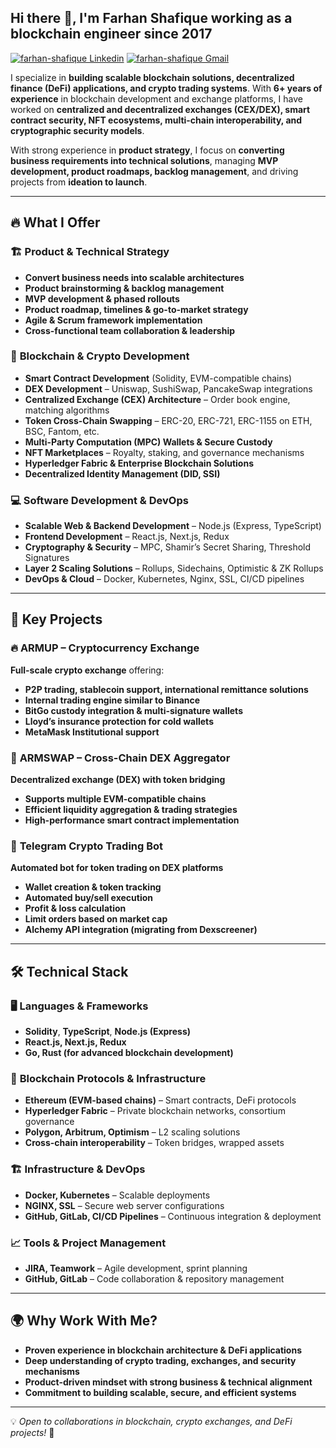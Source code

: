 <h2> Hi there 👋, I'm Farhan Shafique working as a blockchain engineer since 2017 </h2>
    
[![farhan-shafique Linkedin](https://img.shields.io/badge/LinkedIn-0077B5?style=for-the-badge&logo=linkedin&logoColor=white)](https://www.linkedin.com/in/farhan-shafique/)
[![farhan-shafique Gmail](https://img.shields.io/badge/Gmail-D14836?style=for-the-badge&logo=gmail&logoColor=white)](https://mail.google.com/mail/u/farhan.shafique1994@gmail.com)

I specialize in **building scalable blockchain solutions, decentralized finance (DeFi) applications, and crypto trading systems**. With **6+ years of experience** in blockchain development and exchange platforms, I have worked on **centralized and decentralized exchanges (CEX/DEX), smart contract security, NFT ecosystems, multi-chain interoperability, and cryptographic security models**.

With strong experience in **product strategy**, I focus on **converting business requirements into technical solutions**, managing **MVP development, product roadmaps, backlog management**, and driving projects from **ideation to launch**.

---

## 🔥 **What I Offer**
### 🏗 **Product & Technical Strategy**
- **Convert business needs into scalable architectures**
- **Product brainstorming & backlog management**
- **MVP development & phased rollouts**
- **Product roadmap, timelines & go-to-market strategy**
- **Agile & Scrum framework implementation**
- **Cross-functional team collaboration & leadership**

### 🔗 **Blockchain & Crypto Development**
- **Smart Contract Development** (Solidity, EVM-compatible chains)
- **DEX Development** – Uniswap, SushiSwap, PancakeSwap integrations
- **Centralized Exchange (CEX) Architecture** – Order book engine, matching algorithms
- **Token Cross-Chain Swapping** – ERC-20, ERC-721, ERC-1155 on ETH, BSC, Fantom, etc.
- **Multi-Party Computation (MPC) Wallets & Secure Custody**
- **NFT Marketplaces** – Royalty, staking, and governance mechanisms
- **Hyperledger Fabric & Enterprise Blockchain Solutions**
- **Decentralized Identity Management (DID, SSI)**

### 💻 **Software Development & DevOps**
- **Scalable Web & Backend Development** – Node.js (Express, TypeScript)
- **Frontend Development** – React.js, Next.js, Redux
- **Cryptography & Security** – MPC, Shamir’s Secret Sharing, Threshold Signatures
- **Layer 2 Scaling Solutions** – Rollups, Sidechains, Optimistic & ZK Rollups
- **DevOps & Cloud** – Docker, Kubernetes, Nginx, SSL, CI/CD pipelines

---

## 🚀 **Key Projects**
### 🔥 **ARMUP – Cryptocurrency Exchange**  
**Full-scale crypto exchange** offering:
- **P2P trading, stablecoin support, international remittance solutions**
- **Internal trading engine similar to Binance**
- **BitGo custody integration & multi-signature wallets**
- **Lloyd’s insurance protection for cold wallets**
- **MetaMask Institutional support**

### 🌉 **ARMSWAP – Cross-Chain DEX Aggregator**  
**Decentralized exchange (DEX) with token bridging**
- **Supports multiple EVM-compatible chains**
- **Efficient liquidity aggregation & trading strategies**
- **High-performance smart contract implementation**

### 🤖 **Telegram Crypto Trading Bot**  
**Automated bot for token trading on DEX platforms**
- **Wallet creation & token tracking**
- **Automated buy/sell execution**
- **Profit & loss calculation**
- **Limit orders based on market cap**
- **Alchemy API integration (migrating from Dexscreener)**

---

## 🛠 **Technical Stack**
### 🖥 **Languages & Frameworks**
- **Solidity**, **TypeScript**, **Node.js (Express)**
- **React.js, Next.js, Redux**
- **Go, Rust (for advanced blockchain development)**

### 📡 **Blockchain Protocols & Infrastructure**
- **Ethereum (EVM-based chains)** – Smart contracts, DeFi protocols
- **Hyperledger Fabric** – Private blockchain networks, consortium governance
- **Polygon, Arbitrum, Optimism** – L2 scaling solutions
- **Cross-chain interoperability** – Token bridges, wrapped assets

### 🏗 **Infrastructure & DevOps**
- **Docker, Kubernetes** – Scalable deployments
- **NGINX, SSL** – Secure web server configurations
- **GitHub, GitLab, CI/CD Pipelines** – Continuous integration & deployment

### 📈 **Tools & Project Management**
- **JIRA, Teamwork** – Agile development, sprint planning
- **GitHub, GitLab** – Code collaboration & repository management

---

## 🌍 **Why Work With Me?**
- **Proven experience in blockchain architecture & DeFi applications**
- **Deep understanding of crypto trading, exchanges, and security mechanisms**
- **Product-driven mindset with strong business & technical alignment**
- **Commitment to building scalable, secure, and efficient systems**

---

💡 *Open to collaborations in blockchain, crypto exchanges, and DeFi projects!* 🚀 
